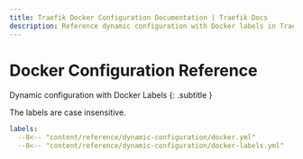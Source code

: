 ```yaml
---
title: Traefik Docker Configuration Documentation | Traefik Docs
description: Reference dynamic configuration with Docker labels in Traefik Proxy. Read the technical documentation.
---
```


# Docker Configuration Reference

Dynamic configuration with Docker Labels
{: .subtitle }

The labels are case insensitive.

```yaml
labels:
  --8<-- "content/reference/dynamic-configuration/docker.yml"
  --8<-- "content/reference/dynamic-configuration/docker-labels.yml"
```
